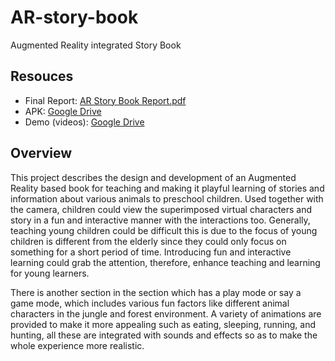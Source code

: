 # AR-story-book
Augmented Reality integrated Story Book
## Resouces
 - Final Report: [AR Story Book Report.pdf](https://github.com/pruthvi145/AR-story-book/files/6956087/G4-17103453.17103487_Report.pdf)
 -  APK: [Google Drive](https://drive.google.com/file/d/1ExQ3dsqmRATUI4-8x51hPLdqqEpNocPx/view?usp=sharing)
 -  Demo (videos): [Google Drive](https://drive.google.com/drive/folders/1sLCxNVw02FReQr6uoLEuSXH5AbINiciq?usp=sharing)

## Overview
This project describes the design and development of an Augmented Reality based book for teaching and making it playful learning of stories and information about various animals to preschool children. Used together with the camera, children could view the superimposed virtual characters and story in a fun and interactive manner with the interactions too. Generally, teaching young children could be difficult this is due to the focus of young children is different from the elderly since they could only focus on something for a short period of time. Introducing fun and interactive learning could grab the attention, therefore, enhance teaching and learning for young learners.

There is another section in the section which has a play mode or say a game mode, which includes various fun factors like different animal characters in the jungle and forest environment. A variety of animations are provided to make it more appealing such as eating, sleeping, running, and hunting, all these are integrated with sounds and effects so as to make the whole experience more realistic.
